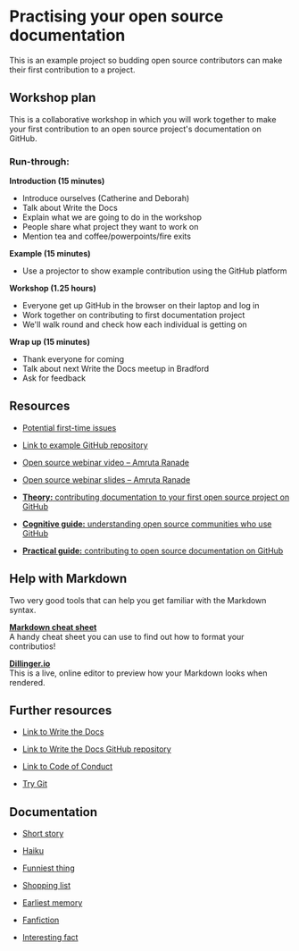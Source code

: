 
<html>
<body>
  <h1>Practising your open source documentation</h1>
  <p>This is an example project so budding open source contributors can make their first contribution to a project.</p>
</body>
</html>

## Workshop plan

This is a collaborative workshop in which you will work together to make your first contribution to an open source project's documentation on GitHub. 

### Run-through: 

**Introduction (15 minutes)**

* Introduce ourselves (Catherine and Deborah)
* Talk about Write the Docs
* Explain what we are going to do in the workshop
* People share what project they want to work on
* Mention tea and coffee/powerpoints/fire exits

**Example (15 minutes)**

* Use a projector to show example contribution using the GitHub platform

**Workshop (1.25 hours)**

* Everyone get up GitHub in the browser on their laptop and log in
* Work together on contributing to first documentation project
* We'll walk round and check how each individual is getting on

**Wrap up (15 minutes)**

* Thank everyone for coming 
* Talk about next Write the Docs meetup in Bradford
* Ask for feedback


## Resources

* [Potential first-time issues](https://up-for-grabs.net/#/tags/documentation)

* [Link to example GitHub repository](https://github.com/catherineheath/catherineheath.github.io)

* [Open source webinar video – Amruta Ranade](https://www.youtube.com/watch?v=es7V3S4-Pkk&feature=youtu.be)

* [Open source webinar slides – Amruta Ranade](https://docs.google.com/presentation/d/1t9saUV3TDozOXyih6cYhWmesa5qxaOVOd34TfKz8wWM/edit#slide=id.p)

* [**Theory:** contributing documentation to your first open source project on GitHub](https://awaywithwords.co/2018/07/27/first-pull-request-github-open-source/)

* [**Cognitive guide:** understanding open source communities who use GitHub](https://awaywithwords.co/2018/08/02/contribute-open-source-cognitive-guide/)

* [**Practical guide:** contributing to open source documentation on GitHub](https://awaywithwords.co/2018/08/24/contribute-open-source-documentation-github-practical-guide/)

## Help with Markdown

Two very good tools that can help you get familiar with the Markdown syntax.

**[Markdown cheat sheet](https://github.com/adam-p/markdown-here/wiki/Markdown-Cheatsheet)**  
A handy cheat sheet you can use to find out how to format your contributios!

**[Dillinger.io](https://dillinger.io/)**  
This is a live, online editor to preview how your Markdown looks when rendered.

## Further resources

* [Link to Write the Docs](https://writethedocs.org)

* [Link to Write the Docs GitHub repository](https://github.com/writethedocs)

* [Link to Code of Conduct](http://www.writethedocs.org/code-of-conduct/)

* [Try Git](https://try.github.io/)


## Documentation

* [Short story](/subfolder/short-story.md)

* [Haiku](/subfolder/haiku.md)

* [Funniest thing](/subfolder/funniest-thing.md)

* [Shopping list](/subfolder/shopping-list.md)

* [Earliest memory](subfolder//earliest-memory.md)

* [Fanfiction](/subfolder/fanfiction.md)

* [Interesting fact](/subfolder/interesting-fact.md)
